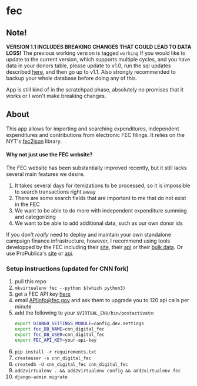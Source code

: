 # fec

## Note!

**VERSION 1.1 INCLUDES BREAKING CHANGES THAT COULD LEAD TO DATA LOSS!** The previous working version is tagged `working`
If you would like to update to the current version, which supports multiple cycles, and you have data in your donors table, please update to v1.0, run the sql updates described [here](https://github.com/newsdev/nyt-fec/issues/63), and then go up to v1.1. Also strongly recommended to backup your whole database before doing any of this.

App is still kind of in the scratchpad phase, absolutely no promises that it works or I won't make breaking changes.

## About
This app allows for importing and searching expenditures, independent expenditures and contributions from electronic FEC filings. It relies on the NYT's [fec2json](https://github.com/newsdev/fec2json) library.

#### Why not just use the FEC website? 
The FEC website has been substantially improved recently, but it still lacks several main features we desire.
1. It takes several days for itemizations to be processed, so it is impossible to search transactions right away
1. There are some search fields that are important to me that do not exist in the FEC
1. We want to be able to do more with independent expenditure summing and categorizing
1. We want to be able to add additional data, such as our own donor ids

If you don't *really* need to deploy and maintain your own standalone campaign finance infrastructure, however, I recommend using tools developped by the FEC including their [site](https://www.fec.gov/data/?search=), their [api](https://api.open.fec.gov/developers/) or their [bulk data](https://classic.fec.gov/finance/disclosure/ftp_download.shtml). Or use ProPublica's [site](https://projects.propublica.org/itemizer/) or [api](https://www.propublica.org/datastore/api/campaign-finance-api).

### Setup instructions (updated for CNN fork)
1. pull this repo
1. `mkvirtualenv fec --python $(which python3)`
1. get a FEC API key [here](https://api.data.gov/signup/)
1. email APIinfo@fec.gov and ask them to upgrade you to 120 api calls per minute
1. add the following to your `$VIRTUAL_ENV/bin/postactivate`:
    ```bash
    export DJANGO_SETTINGS_MODULE=config.dev.settings
    export fec_DB_NAME=cnn_digital_fec
    export fec_DB_USER=cnn_digital_fec
    export FEC_API_KEY=your-api-key
    ```
1. `pip install -r requirements.txt`
1. `createuser -s cnn_digital_fec `
1. `createdb -U cnn_digital_fec cnn_digital_fec`
1. `add2virtualenv . && add2virtualenv config && add2virtualenv fec`
1. `django-admin migrate`

